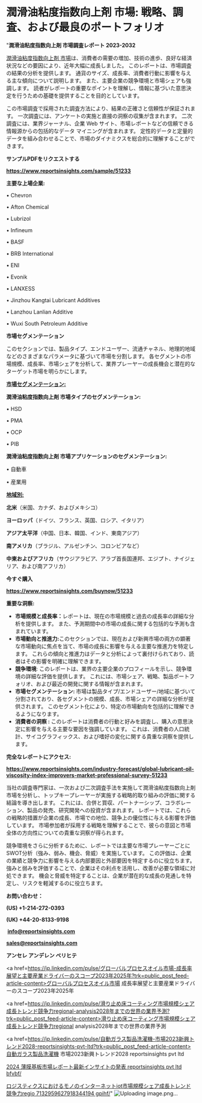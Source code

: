 # 潤滑油粘度指数向上剤 市場: 戦略、調査、および最良のポートフォリオ

"<strong>潤滑油粘度指数向上剤 市場調査レポート 2023-2032</strong>

<a href=https://www.reportsinsights.com/sample/51233>潤滑油粘度指数向上剤 市場</a>は、消費者の需要の増加、技術の進歩、良好な経済状況などの要因により、近年大幅に成長しました。 このレポートは、市場調査の結果の分析を提供します。 通貨のサイズ、成長率、消費者行動に影響を与える主な傾向について説明します。 また、主要企業の競争環境と市場シェアも強調します。 読者がレポートの重要なポイントを理解し、情報に基づいた意思決定を行うための基礎を提供することを目的としています。

この市場調査で採用された調査方法により、結果の正確さと信頼性が保証されます。 一次調査には、アンケートの実施と直接の洞察の収集が含まれます。 二次調査には、業界ジャーナル、企業 Web サイト、市場レポートなどの信頼できる情報源からの包括的なデータ マイニングが含まれます。 定性的データと定量的データを組み合わせることで、市場のダイナミクスを総合的に理解することができます。

<strong><b>サンプルPDFをリクエストする</b></strong>

<a href=https://www.reportsinsights.com/sample/51233><strong><u>https://www.reportsinsights.com/sample/51233</u></strong></a>

<strong>主要な上場企業:</strong>

• Chevron

• Afton Chemical

• Lubrizol 

• Infineum

• BASF

• BRB International

• ENI

• Evonik

• LANXESS

• Jinzhou Kangtai Lubricant Additives

• Lanzhou Lanlian Additive

• Wuxi South Petroleum Additive

<strong>市場セグメンテーション</strong>

このセクションでは、製品タイプ、エンドユーザー、流通チャネル、地理的地域などのさまざまなパラメータに基づいて市場を分割します。 各セグメントの市場規模、成長率、市場シェアを分析して、業界プレーヤーの成長機会と潜在的なターゲット市場を明らかにします。

<strong><u>市場セグメンテーション</u></strong><strong><u>:</u></strong>

<strong>潤滑油粘度指数向上剤 市場タイプのセグメンテーション:</strong>

• HSD

• PMA

• OCP

• PIB

<strong>潤滑油粘度指数向上剤 市場アプリケーションのセグメンテーション:</strong>

• 自動車

• 産業用

<strong><u>地域別</u></strong><strong><u>:</u></strong>

<strong>北米</strong>（米国、カナダ、およびメキシコ）

<strong>ヨーロッパ</strong>（ドイツ、フランス、英国、ロシア、イタリア）

<strong>アジア太平洋</strong>（中国、日本、韓国、インド、東南アジア）

<strong>南アメリカ</strong>（ブラジル、アルゼンチン、コロンビアなど）

<strong>中東およびアフリカ</strong>（サウジアラビア、アラブ首長国連邦、エジプト、ナイジェリア、および南アフリカ）

<strong>今すぐ購入</strong>

<a href=https://www.reportsinsights.com/buynow/51233><strong><u>https://www.reportsinsights.com/buynow/51233</u></strong></a>

<strong>重要な洞察:</strong>
<ul>
  <li><strong>市場規模と成長率：</strong>レポートは、現在の市場規模と過去の成長率の詳細な分析を提供します。 また、予測期間中の市場の成長に関する包括的な予測も含まれています。</li>
  <li><strong>市場動向と推進力:</strong>このセクションでは、現在および新興市場の両方の顕著な市場動向に焦点を当て、市場の成長に影響を与える主要な推進力を特定します。 これらの傾向と推進力はデータと分析によって裏付けられており、読者はその影響を明確に理解できます。</li>
  <li><strong>競争環境</strong>: このレポートは、業界の主要企業のプロフィールを示し、競争環境の詳細な評価を提供します。 これには、市場シェア、戦略、製品ポートフォリオ、および最近の開発に関する情報が含まれます。</li>
  <li><strong>市場セグメンテーション: </strong>市場は製品タイプ/エンドユーザー/地域に基づいて分割されており、各セグメントの規模、成長、市場シェアの詳細な分析が提供されます。 このセグメント化により、特定の市場動向を包括的に理解できるようになります。</li>
  <li><strong>消費者の洞察 : </strong>このレポートは消費者の行動と好みを調査し、購入の意思決定に影響を与える主要な要因を強調しています。 これは、消費者の人口統計、サイコグラフィックス、および嗜好の変化に関する貴重な洞察を提供します。</li>
</ul>
<strong>完全なレポートにアクセス:</strong>

<a href=https://www.reportsinsights.com/industry-forecast/global-lubricant-oil-viscosity-index-improvers-market-professional-survey-51233><strong><u><b>https://www.reportsinsights.com/industry-forecast/global-lubricant-oil-viscosity-index-improvers-market-professional-survey-51233</b></u></strong></a>

当社の調査専門家は、一次および二次調査手法を実施して潤滑油粘度指数向上剤市場を分析し、トップキープレーヤーが実施する戦略的取り組みの評価に関する結論を導き出します。 これには、合併と買収、パートナーシップ、コラボレーション、製品の発売、研究開発への投資が含まれます。 レポートでは、これらの戦略的措置が企業の成長、市場での地位、競争上の優位性に与える影響を評価しています。 市場参加者が採用する戦略を理解することで、彼らの意図と市場全体の方向性についての貴重な洞察が得られます。

競争環境をさらに分析するために、レポートでは主要な市場プレーヤーごとにSWOT分析（強み、弱み、機会、脅威）を実施しています。 この評価は、企業の業績と競争力に影響を与える内部要因と外部要因を特定するのに役立ちます。 強みと弱みを評価することで、企業はその利点を活用し、改善が必要な領域に対処できます。 機会と脅威を特定することは、企業が潜在的な成長の見通しを特定し、リスクを軽減するのに役立ちます。

<strong>お問い合わせ：</strong>

<strong>(US) +1-214-272-0393</strong>

<strong>(UK) +44-20-8133-9198</strong>

<strong> </strong><a href=info@reportsinsights.com><strong><u>info@reportsinsights.com</u></strong></a>

<a href=sales@reportsinsights.com><strong><u>sales@reportsinsights.com</u></strong></a>

<strong>アンセレ アンデレン ベリヒテ</strong>

<a href=https://jp.linkedin.com/pulse/グローバルプロセスオイル市場-成長率展望と主要産業ドライバーのスコープ2023年2025年?trk=public_post_feed-article-content>グローバルプロセスオイル市場 成長率展望と主要産業ドライバーのスコープ2023年2025年</a>

<a href=https://jp.linkedin.com/pulse/滑り止め床コーティング市場規模シェア成長トレンド競争力regional-analysis2028年までの世界の業界予測?trk=public_post_feed-article-content>滑り止め床コーティング市場規模シェア成長トレンド競争力regional analysis2028年までの世界の業界予測</a>

<a href=https://jp.linkedin.com/pulse/自動ガラス製品洗濯機-市場2023新興トレンド2028-reportsinsights-pvt-ltd?trk=public_post_feed-article-content>自動ガラス製品洗濯機 市場2023新興トレンド2028 reportsinsights pvt ltd</a>

<a href=https://www.linkedin.com/pulse/2024-薄膜基板市場レポート最新インサイトの発表-reportsinsights-pvt-ltd-bfvbf/>2024 薄膜基板市場レポート最新インサイトの発表 reportsinsights pvt ltd bfvbf/</a>

<a href=https://www.linkedin.com/pulse/ロジスティクスにおけるモノのインターネットiot市場規模シェア成長トレンド競争力regio-7132959627918344194-gpihf/>ロジスティクスにおけるモノのインターネットiot市場規模シェア成長トレンド競争力regio 7132959627918344194 gpihf/</a>"
![Uploading image.png…]()
